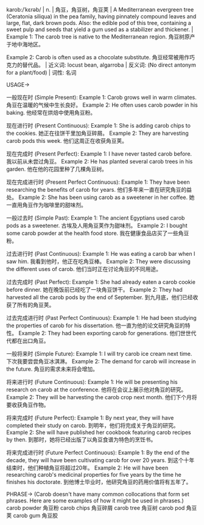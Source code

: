 karob:/ˈkɛrəb/ | n. | 角豆，角豆树，角豆荚 | A Mediterranean evergreen tree (Ceratonia siliqua) in the pea family, having pinnately compound leaves and large, flat, dark brown pods. Also: the edible pod of this tree, containing a sweet pulp and seeds that yield a gum used as a stabilizer and thickener. |  Example 1:  The carob tree is native to the Mediterranean region. 角豆树原产于地中海地区。

Example 2: Carob is often used as a chocolate substitute. 角豆经常被用作巧克力的替代品。 | 近义词: locust bean, algarroba | 反义词:  (No direct antonym for a plant/food) | 词性: 名词

USAGE->

一般现在时 (Simple Present):
Example 1: Carob grows well in warm climates.  角豆在温暖的气候中生长良好。
Example 2:  He often uses carob powder in his baking. 他经常在烘焙中使用角豆粉。

现在进行时 (Present Continuous):
Example 1:  She is adding carob chips to the cookies.  她正在往饼干里加角豆碎屑。
Example 2: They are harvesting carob pods this week.  他们这周正在收获角豆荚。


现在完成时 (Present Perfect):
Example 1: I have never tasted carob before. 我以前从未尝过角豆。
Example 2: He has planted several carob trees in his garden. 他在他的花园里种了几棵角豆树。

现在完成进行时 (Present Perfect Continuous):
Example 1:  They have been researching the benefits of carob for years.  他们多年来一直在研究角豆的益处。
Example 2:  She has been using carob as a sweetener in her coffee. 她一直用角豆作为咖啡里的甜味剂。

一般过去时 (Simple Past):
Example 1: The ancient Egyptians used carob pods as a sweetener. 古埃及人用角豆荚作为甜味剂。
Example 2:  I bought some carob powder at the health food store. 我在健康食品店买了一些角豆粉。

过去进行时 (Past Continuous):
Example 1:  He was eating a carob bar when I saw him. 我看到他时，他正在吃角豆棒。
Example 2:  They were discussing the different uses of carob. 他们当时正在讨论角豆的不同用途。

过去完成时 (Past Perfect):
Example 1:  She had already eaten a carob cookie before dinner.  她在晚饭前已经吃了一块角豆饼干。
Example 2:  They had harvested all the carob pods by the end of September.  到九月底，他们已经收获了所有的角豆荚。


过去完成进行时 (Past Perfect Continuous):
Example 1:  He had been studying the properties of carob for his dissertation. 他一直为他的论文研究角豆的特性。
Example 2:  They had been exporting carob for generations. 他们世世代代都在出口角豆。


一般将来时 (Simple Future):
Example 1:  I will try carob ice cream next time.  下次我要尝尝角豆冰淇淋。
Example 2:  The demand for carob will increase in the future. 角豆的需求未来将会增加。


将来进行时 (Future Continuous):
Example 1:  He will be presenting his research on carob at the conference. 他将在会议上展示他对角豆的研究。
Example 2: They will be harvesting the carob crop next month.  他们下个月将要收获角豆作物。


将来完成时 (Future Perfect):
Example 1:  By next year, they will have completed their study on carob. 到明年，他们将完成关于角豆的研究。
Example 2:  She will have published her cookbook featuring carob recipes by then. 到那时，她将已经出版了以角豆食谱为特色的烹饪书。


将来完成进行时 (Future Perfect Continuous):
Example 1:  By the end of the decade, they will have been cultivating carob for over 20 years.  到这个十年结束时，他们种植角豆将超过20年。
Example 2: He will have been researching carob's medicinal properties for five years by the time he finishes his doctorate. 到他博士毕业时，他研究角豆的药用价值将有五年了。


PHRASE->
(Carob doesn't have many common collocations that form set phrases.  Here are some examples of how it might be used in phrases.)
carob powder 角豆粉
carob chips 角豆碎屑
carob tree 角豆树
carob pod 角豆荚
carob gum 角豆胶
